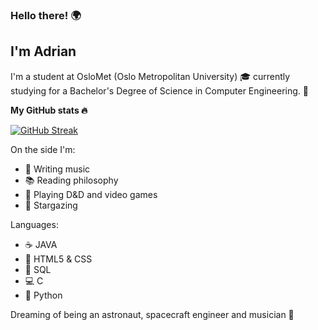 ### Hello there! :earth_africa:

I'm Adrian
----------
I'm a student at OsloMet (Oslo Metropolitan University) :mortar_board:
currently studying for a Bachelor's Degree of Science in Computer Engineering. :floppy_disk:

**My GitHub stats 🔥**

[![GitHub Streak](http://github-readme-streak-stats.herokuapp.com?user=ATS-Hackerman&theme=dark&hide_border=true&fire=a66bff&ring=a66bff&currStreakLabel=a66bff&background=0d1117)](https://github.com/DenverCoder1/github-readme-streak-stats)

On the side I'm:
- 🎸 Writing music
- 📚 Reading philosophy
- 🐉 Playing D&D and video games
- 🌌 Stargazing

Languages:
- ☕ JAVA
- 📰 HTML5 & CSS
- 📂 SQL
- 💻 C
- 🐍 Python

Dreaming of being an astronaut, spacecraft engineer and musician 🚀
